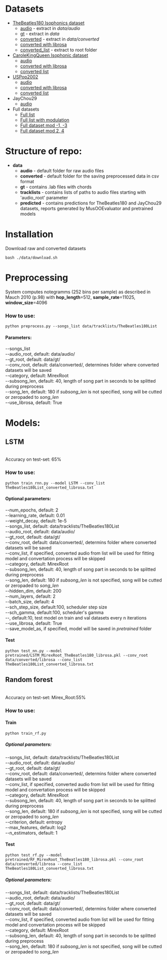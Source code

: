 # Datasets
- [TheBeatles180 Isophonics dataset](http://www.isophonics.net/content/reference-annotations-beatles) 
  - [audio](https://drive.google.com/open?id=1WzdcHeLeFHrYu_2_NDTEEglfrKLLKc1c) - extract in <i>data/audio</i>
  - [gt](https://drive.google.com/open?id=1EK59lTqt6iXN7ykdZXJyrYLuHmws36lh) - extract in <i>data</i>
  - [converted](https://drive.google.com/open?id=1Yh4dBJqtYkN7Hy5qp8E-dKeITX9D38I_) - extract in <i>data/converted</i>
  - [converted with librosa](https://drive.google.com/open?id=1hiTi_CPKxu9Qpli-zch1vINa4iY5iE9s)
  - [converted_list](https://drive.google.com/open?id=1E-TVqZvlFIJ2KzxmkkdhPxlKXxzQAcZJ) - extract to root folder
- [CaroleKingQueen Isophonic dataset](http://www.isophonics.net/content/reference-annotations-carole-king)
  - [audio](https://drive.google.com/open?id=1GVBNRwZ_YFHD9aroqP_NaI57H07_R3GR)
  - [converted with librosa](https://drive.google.com/open?id=1WbyWA4UcYuMHw7QvXMpb-i1PJrpKDKiZ)
  - [converted list](https://drive.google.com/open?id=1vMFUvgJrAzCsO4PjZ98pYkirGRGNt3Sk)
- [USPop2002](https://labrosa.ee.columbia.edu/projects/musicsim/uspop2002.html)
  - [audio](https://drive.google.com/open?id=161eEk-o1ulujRh_n-hYmQxlwdmbhWWja)
  - [converted with librosa](https://drive.google.com/open?id=1w8Mo2r6ml1v76SiU3MTjgoWiNjFLOH9a)
  - [converted list](https://drive.google.com/open?id=1V5zdvcB50YLfnTlsKyZspvTuVbWghrLE)
- JayChou29
  - [audio](https://drive.google.com/open?id=1s55LgFKyybeSueruV8Xvtwh6TE4yJnAb)
- Full datasets
  - [Full list](https://drive.google.com/open?id=1m8wC0vAc4p-HbNx68PH1gOfSKv2FE_EU)
  - [Full list with modulation](https://drive.google.com/open?id=1HSWo6Wv1fWmWjViN13TERxIgUpCMxoHe)
  - [Full dataset mod -1, -3](https://drive.google.com/file/d/19kqa5sZ7YwWd4KHZ8DdyUSP1eDkKnhiL)
  - [Full dataset mod 2, 4](https://drive.google.com/file/d/19kqa5sZ7YwWd4KHZ8DdyUSP1eDkKnhiL)
# Structure of repo:
- <b>data</b>
  - <b>audio</b> - default folder for raw audio files
  - <b>converted</b> - default folder for the saving preprocessed data in csv format
  - <b>gt</b> - contains .lab files with chords
  - <b>tracklists</b> - contains lists of paths to audio files starting with 'audio_root' parameter
  - <b>predicted</b> - contains predictions for TheBeatles180 and JayChou29 datasets, reports generated by MusOOEvaluator and pretrained models
# Installation
Download raw and converted datasets
```
bash ./data/download.sh
```
# Preprocessing
System computes notegramms (252 bins per sample) as described in Mauch 2010 (p.98) with <b>hop_length</b>=512, <b>sample_rate</b>=11025, <b>window_size</b>=4096
### How to use:
```
python preprocess.py --songs_list data/tracklists/TheBeatles180List
```
#### Parameters:
--songs_list<br>
--audio_root, default: data/audio/<br>
--gt_root, default: data/gt/<br>
--conv_root, default: data/converted/, determines folder where converted datasets will be saved<br>
--category, default: MirexRoot<br>
--subsong_len, default: 40, length of song part in seconds to be splitted during preprocess<br> 
--song_len, default: 180 if <i>subsong_len</i> is not specified, song will be cutted or zeropaded to <i>song_len</i><br> 
--use_librosa, default: True
# Models:
## LSTM
  <br>Accuracy on test-set: 65%
### How to use:
```
python train_rnn.py --model LSTM --conv_list TheBeatles180List_converted_librosa.txt
```
#### Optional parameters:
--num_epochs, default: 2<br>
--learning_rate, default: 0.01<br>
--weight_decay, default: 1e-5<br>
--songs_list, default: data/tracklists/TheBeatles180List<br>
--audio_root, default: data/audio/<br>
--gt_root, default: data/gt/<br>
--conv_root, default: data/converted/, determins folder where converted datasets will be saved<br>
--conv_list, if specified, converted audio from list will be used for fitting model and convertation process will be skipped<br>
--category, default: MirexRoot<br>
--subsong_len, default: 40, length of song part in seconds to be splitted during preprocess<br> 
--song_len, default: 180 if <i>subsong_len</i> is not specified, song will be cutted or zeropaded to <i>song_len</i><br> 
--hidden_dim, default: 200<br>
--num_layers, default: 2<br>
--batch_size, default: 4<br>
--sch_step_size, default:100, scheduler step size<br>
--sch_gamma, default:100, scheduler's gamma<br>
--, default:10, test model on train and val datasets every n iterations <br>
--use_librosa, default: True <br>
--save_model_as, if specified, model will be saved in <i>pretrained</i> folder 
#### Test
```
python test_nn.py --model pretrained/LSTM_MirexRoot_TheBeatles180_librosa.pkl --conv_root data/converted/librosa --conv_list TheBeatles180List_converted_librosa.txt
```
## Random forest
  <br>Accuracy on test-set: Mirex_Root:55%<br>
### How to use:
#### Train
```
python train_rf.py
```
##### Optional parameters:
--songs_list, default: data/tracklists/TheBeatles180List<br>
--audio_root, default: data/audio/<br>
--gt_root, default: data/gt/<br>
--conv_root, default: data/converted/, determins folder where converted datasets will be saved<br>
--conv_list, if specified, converted audio from list will be used for fitting model and convertation process will be skipped<br>
--category, default: MirexRoot<br>
--subsong_len, default: 40, length of song part in seconds to be splitted during preprocess<br>
--song_len, default: 180 if <i>subsong_len</i> is not specified, song will be cutted or zeropaded to <i>song_len</i><br> 
--criterion, default: entropy<br>
--max_features, default: log2<br>
--n_estimators, default: 1<br>
#### Test
```
python test_rf.py --model pretrained/RF_MirexRoot_TheBeatles180_librosa.pkl --conv_root data/converted/librosa --conv_list TheBeatles180List_converted_librosa.txt
```
##### Optional parameters:
--songs_list, default: data/tracklists/TheBeatles180List<br>
--audio_root, default: data/audio/<br>
--gt_root, default: data/gt/<br>
--conv_root, default: data/converted/, determins folder where converted datasets will be saved<br>
--conv_list, if specified, converted audio from list will be used for fitting model and convertation process will be skipped<br>
--category, default: MirexRoot<br>
--subsong_len, default: 40, length of song part in seconds to be splitted during preprocess<br>
--song_len, default: 180 if <i>subsong_len</i> is not specified, song will be cutted or zeropaded to <i>song_len</i><br> 
